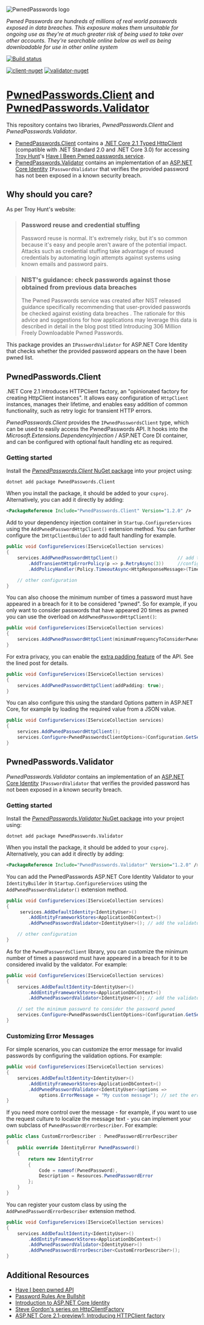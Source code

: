 ![PwnedPasswords logo](https://raw.githubusercontent.com/andrewlock/PwnedPasswords/master/logo.png)

*Pwned Passwords are hundreds of millions of real world passwords exposed in data breaches. This exposure makes them unsuitable for ongoing use as they're at much greater risk of being used to take over other accounts. They're searchable online below as well as being downloadable for use in other online system*

[![Build status](https://ci.appveyor.com/api/projects/status/xramjpbrgj36fwmr?svg=true)](https://ci.appveyor.com/project/andrewlock/PwnedPasswords)

[![client-nuget][client-nuget-badge]][client-nuget] [![validator-nuget][validator-nuget-badge]][validator-nuget]

[client-nuget]: https://www.nuget.org/packages/PwnedPasswords.Client/
[client-nuget-badge]: https://img.shields.io/nuget/v/PwnedPasswords.Client.svg?style=flat-square&label=PwnedPasswords.Client

[validator-nuget]: https://www.nuget.org/packages/PwnedPasswords.Validator/
[validator-nuget-badge]: https://img.shields.io/nuget/v/PwnedPasswords.Validator.svg?style=flat-square&label=PwnedPasswords.Validator


# [PwnedPasswords.Client](#PwnedPasswordsClient) and [PwnedPasswords.Validator](#PwnedPasswordsValidator)

This repository contains two libraries, _PwnedPasswords.Client_ and _PwnedPasswords.Validator_. 

* [PwnedPasswords.Client](#PwnedPasswordsClient) contains a [.NET Core 2.1 Typed HttpClient](https://blogs.msdn.microsoft.com/webdev/2018/02/28/asp-net-core-2-1-preview1-introducing-httpclient-factory/) (compatible with .NET Standard 2.0 and .NET Core 3.0) for accessing [Troy Hunt](https://twitter.com/troyhunt)'s [Have I Been Pwned passwords service](https://haveibeenpwned.com/Passwords).
* [PwnedPasswords.Validator](#PwnedPasswordsValidator) contains an implementation of an [ASP.NET Core Identity](https://docs.microsoft.com/en-us/aspnet/core/security/authentication/identity) `IPasswordValidator` that verifies the provided password has not been exposed in a known security breach.

## Why should you care?

As per Troy Hunt's website:

>### Password reuse and credential stuffing
>Password reuse is normal. It's extremely risky, but it's so common because it's easy and people aren't aware of the potential impact. Attacks such as credential stuffing take advantage of reused credentials by automating login attempts against systems using known emails and password pairs.

> ### NIST's guidance: check passwords against those obtained from previous data breaches
> The Pwned Passwords service was created after NIST released guidance specifically recommending that user-provided passwords be checked against existing data breaches . The rationale for this advice and suggestions for how applications may leverage this data is described in detail in the blog post titled Introducing 306 Million Freely Downloadable Pwned Passwords.

This package provides an `IPasswordValidator` for ASP.NET Core Identity that checks whether the provided password appears on the have I been pwned list. 



## PwnedPasswords.Client

.NET Core 2.1 introduces HTTPClient factory, an "opinionated factory for creating HttpClient instances". It allows easy configuration of `HttpClient` instances, manages their lifetime, and enables easy addition of common functionality, such as retry logic for transient HTTP errors.

_PwnedPasswords.Client_ provides the `IPwnedPasswordsClient` type, which can be used to easily access the PwnedPasswords API. It hooks into the _Microsoft.Extensions.DependencyInjection_ / ASP.NET Core DI container, and can be configured with optional fault handling etc as required.

### Getting started

Install the [_PwnedPasswords.Client_ NuGet package](https://www.nuget.org/packages/_PwnedPasswords.Client) into your project using:

```
dotnet add package PwnedPasswords.Client
```

When you install the package, it should be added to your `csproj`. Alternatively, you can add it directly by adding:

```xml
<PackageReference Include="PwnedPasswords.Client" Version="1.2.0" />
```


Add to your dependency injection container in `Startup.ConfigureServices` using the `AddPwnedPasswordHttpClient()` extension method. You can further configure the `IHttpClientBuilder` to add fault handling for example.

```csharp
public void ConfigureServices(IServiceCollection services)
{
    services.AddPwnedPasswordHttpClient()                      // add the client to the container
        .AddTransientHttpErrorPolicy(p => p.RetryAsync(3))     //configure the HttpClient used by the IPwnedPasswordsClient
        .AddPolicyHandler(Policy.TimeoutAsync<HttpResponseMessage>(TimeSpan.FromSeconds(2)));

    // other configuration
}
```

You can also choose the minimum number of times a password must have appeared in a breach for it to be considered "pwned". So for example, if you only want to consider passwords that have appeared 20 times as pwned you can use the overload on `AddPwnedPasswordHttpClient()`:


```csharp
public void ConfigureServices(IServiceCollection services)
{
    services.AddPwnedPasswordHttpClient(minimumFrequencyToConsiderPwned: 20);
}
```

For extra privacy, you can enable the [extra padding feature](https://www.troyhunt.com/enhancing-pwned-passwords-privacy-with-padding/) of the API. See the lined post for details.
```csharp
public void ConfigureServices(IServiceCollection services)
{
    services.AddPwnedPasswordHttpClient(addPadding: true);
}
```

You can also configure this using the standard Options pattern in ASP.NET Core, for example by loading the required value from a JSON value.

```csharp
public void ConfigureServices(IServiceCollection services)
{
    services.AddPwnedPasswordHttpClient();
    services.Configure<PwnedPasswordsClientOptions>(Configuration.GetSection("PwnedPasswords"));
}
```

## PwnedPasswords.Validator

_PwnedPasswords.Validator_ contains an implementation of an [ASP.NET Core Identity](https://docs.microsoft.com/en-us/aspnet/core/security/authentication/identity) `IPasswordValidator` that verifies the provided password has not been exposed in a known security breach.


### Getting started

Install the [_PwnedPasswords.Validator_ NuGet package](https://www.nuget.org/packages/_PwnedPasswords.Validator_) into your project using:

```
dotnet add package PwnedPasswords.Validator
```

When you install the package, it should be added to your `csproj`. Alternatively, you can add it directly by adding:

```xml
<PackageReference Include="PwnedPasswords.Validator" Version="1.2.0" />
```

You can add the PwnedPasswords ASP.NET Core Identity Validator to your `IdentityBuilder` in `Startup.ConfigureServices` using the `AddPwnedPasswordValidator()` extension method. 

```csharp
public void ConfigureServices(IServiceCollection services)
{
     services.AddDefaultIdentity<IdentityUser>()
        .AddEntityFrameworkStores<ApplicationDbContext>()
        .AddPwnedPasswordValidator<IdentityUser>(); // add the validator

    // other configuration
}
```

As for the `PwnedPasswordsClient` library, you can customize the minimum number of times a password must have appeared in a breach for it to be considered invalid by the validator. For example:

```csharp
public void ConfigureServices(IServiceCollection services)
{
    services.AddDefaultIdentity<IdentityUser>()
        .AddEntityFrameworkStores<ApplicationDbContext>()
        .AddPwnedPasswordValidator<IdentityUser>(); // add the validator

    // set the minimum password to consider the password pwned
    services.Configure<PwnedPasswordsClientOptions>(Configuration.GetSection("PwnedPasswords"));
}
```

### Customizing Error Messages

For simple scenarios, you can customize the error message for invalid passwords by configuring the validation options. For example:

```csharp
public void ConfigureServices(IServiceCollection services)
{
    services.AddDefaultIdentity<IdentityUser>()
        .AddEntityFrameworkStores<ApplicationDbContext>()
        .AddPwnedPasswordValidator<IdentityUser>(options => 
            options.ErrorMessage = "My custom message"); // set the error message
}
```

If you need more control over the message - for example, if you want to use the request culture to localize the message text - you can implement your own subclass of `PwnedPasswordErrorDescriber`. For example:

```csharp
public class CustomErrorDescriber : PwnedPasswordErrorDescriber
{
    public override IdentityError PwnedPassword()
    {
        return new IdentityError
        {
            Code = nameof(PwnedPassword),
            Description = Resources.PwnedPasswordError
        };
    }
}

```

You can register your custom class by using the `AddPwnedPasswordErrorDescriber` extension method.


```csharp
public void ConfigureServices(IServiceCollection services)
{
    services.AddDefaultIdentity<IdentityUser>()
        .AddEntityFrameworkStores<ApplicationDbContext>()
        .AddPwnedPasswordValidator<IdentityUser>()
        .AddPwnedPasswordErrorDescriber<CustomErrorDescriber>();
}
```


## Additional Resources
* [Have I been pwned API](https://haveibeenpwned.com/Passwords)
* [Password Rules Are Bullshit](https://blog.codinghorror.com/password-rules-are-bullshit/)
* [Introduction to ASP.NET Core Identity](https://docs.microsoft.com/en-us/aspnet/core/security/authentication/identity)
* [Steve Gordon's series on HttpClientFactory](https://www.stevejgordon.co.uk/introduction-to-httpclientfactory-aspnetcore)
* [ASP.NET Core 2.1-preview1: Introducing HTTPClient factory](https://blogs.msdn.microsoft.com/webdev/2018/02/28/asp-net-core-2-1-preview1-introducing-httpclient-factory/)
